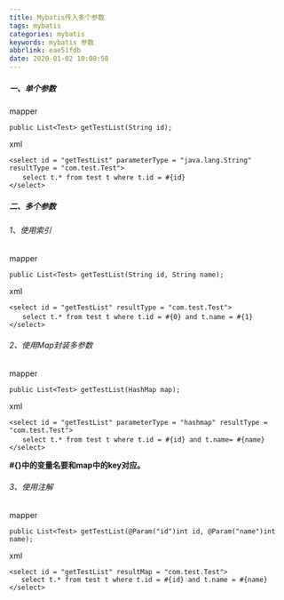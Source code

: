 ```yaml
---
title: Mybatis传入多个参数
tags: mybatis
categories: mybatis
keywords: mybatis 参数
abbrlink: eae51fdb
date: 2020-01-02 10:08:58
---
```


##### 一、单个参数

mapper

```
public List<Test> getTestList(String id);
```
xml 
```
<select id = "getTestList" parameterType = "java.lang.String" resultType = "com.test.Test">
　　select t.* from test t where t.id = #{id}
</select>
```

##### 二、多个参数

###### 1、使用索引

mapper

```
public List<Test> getTestList(String id, String name);
```
xml
```
<select id = "getTestList" resultType = "com.test.Test">
　　select t.* from test t where t.id = #{0} and t.name = #{1} 
</select>
```
###### 2、使用Map封装多参数

mapper

```
public List<Test> getTestList(HashMap map);
```
xml
```
<select id = "getTestList" parameterType = "hashmap" resultType = "com.test.Test">
　　select t.* from test t where t.id = #{id} and t.name= #{name} 
</select> 
```
 **#{}中的变量名要和map中的key对应。**

###### 3、使用注解

mapper

```
public List<Test> getTestList(@Param("id")int id, @Param("name")int name);
```
xml
```
<select id = "getTestList" resultMap = "com.test.Test">
   select t.* from test t where t.id = #{id} and t.name = #{name}
</select>
```
